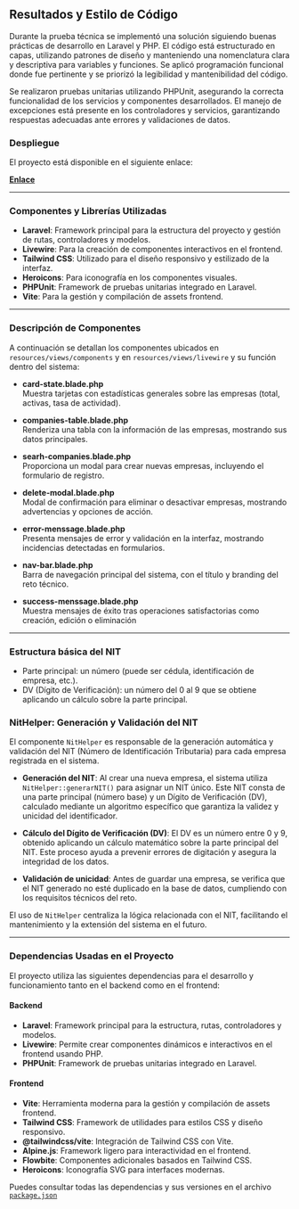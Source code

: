 ## Resultados y Estilo de Código

Durante la prueba técnica se implementó una solución siguiendo buenas prácticas de desarrollo en Laravel y PHP. El código está estructurado en capas, utilizando patrones de diseño y manteniendo una nomenclatura clara y descriptiva para variables y funciones. Se aplicó programación funcional donde fue pertinente y se priorizó la legibilidad y mantenibilidad del código.

Se realizaron pruebas unitarias utilizando PHPUnit, asegurando la correcta funcionalidad de los servicios y componentes desarrollados. El manejo de excepciones está presente en los controladores y servicios, garantizando respuestas adecuadas ante errores y validaciones de datos.

### Despliegue

El proyecto está disponible en el siguiente enlace:

**[Enlace](https://reto-aicoll-main-zjf2ds.laravel.cloud)**

---

### Componentes y Librerías Utilizadas

- **Laravel**: Framework principal para la estructura del proyecto y gestión de rutas, controladores y modelos.
- **Livewire**: Para la creación de componentes interactivos en el frontend.
- **Tailwind CSS**: Utilizado para el diseño responsivo y estilizado de la interfaz.
- **Heroicons**: Para iconografía en los componentes visuales.
- **PHPUnit**: Framework de pruebas unitarias integrado en Laravel.
- **Vite**: Para la gestión y compilación de assets frontend.

---

### Descripción de Componentes

A continuación se detallan los componentes ubicados en `resources/views/components` y en `resources/views/livewire` y su función dentro del sistema:

- **card-state.blade.php**  
  Muestra tarjetas con estadísticas generales sobre las empresas (total, activas, tasa de actividad).

- **companies-table.blade.php**  
  Renderiza una tabla con la información de las empresas, mostrando sus datos principales.

- **searh-companies.blade.php**  
  Proporciona un modal para crear nuevas empresas, incluyendo el formulario de registro.

- **delete-modal.blade.php**  
  Modal de confirmación para eliminar o desactivar empresas, mostrando advertencias y opciones de acción.

- **error-menssage.blade.php**  
  Presenta mensajes de error y validación en la interfaz, mostrando incidencias detectadas en formularios.

- **nav-bar.blade.php**  
  Barra de navegación principal del sistema, con el título y branding del reto técnico.

- **success-menssage.blade.php**  
  Muestra mensajes de éxito tras operaciones satisfactorias como creación, edición o eliminación
  
---

### Estructura básica del NIT

- Parte principal: un número (puede ser cédula, identificación de empresa, etc.).
- DV (Dígito de Verificación): un número del 0 al 9 que se obtiene aplicando un cálculo sobre la parte principal.

### NitHelper: Generación y Validación del NIT

El componente `NitHelper` es responsable de la generación automática y validación del NIT (Número de Identificación Tributaria) para cada empresa registrada en el sistema.

- **Generación del NIT**: Al crear una nueva empresa, el sistema utiliza `NitHelper::generarNIT()` para asignar un NIT único. Este NIT consta de una parte principal (número base) y un Dígito de Verificación (DV), calculado mediante un algoritmo específico que garantiza la validez y unicidad del identificador.

- **Cálculo del Dígito de Verificación (DV)**: El DV es un número entre 0 y 9, obtenido aplicando un cálculo matemático sobre la parte principal del NIT. Este proceso ayuda a prevenir errores de digitación y asegura la integridad de los datos.

- **Validación de unicidad**: Antes de guardar una empresa, se verifica que el NIT generado no esté duplicado en la base de datos, cumpliendo con los requisitos técnicos del reto.

El uso de `NitHelper` centraliza la lógica relacionada con el NIT, facilitando el mantenimiento y la extensión del sistema en el futuro.

---

### Dependencias Usadas en el Proyecto

El proyecto utiliza las siguientes dependencias para el desarrollo y funcionamiento tanto en el backend como en el frontend:

#### Backend

- **Laravel**: Framework principal para la estructura, rutas, controladores y modelos.
- **Livewire**: Permite crear componentes dinámicos e interactivos en el frontend usando PHP.
- **PHPUnit**: Framework de pruebas unitarias integrado en Laravel.

#### Frontend

- **Vite**: Herramienta moderna para la gestión y compilación de assets frontend.
- **Tailwind CSS**: Framework de utilidades para estilos CSS y diseño responsivo.
- **@tailwindcss/vite**: Integración de Tailwind CSS con Vite.
- **Alpine.js**: Framework ligero para interactividad en el frontend.
- **Flowbite**: Componentes adicionales basados en Tailwind CSS.
- **Heroicons**: Iconografía SVG para interfaces modernas.

Puedes consultar todas las dependencias y sus versiones en el archivo [`package.json`](package.json)


